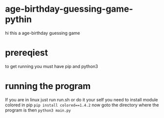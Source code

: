 # age-birthday-guessing-game-pythin
hi 
this a age-birthday guessing game 

# prereqiest
to get running you must have pip and  python3 

# running the program
If you are in linux just run run.sh
or
do it your self
you need to install module colored 
in pip  `pip install colored==1.4.2`
now goto the directory where the program is
then `python3 main.py`

